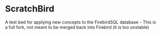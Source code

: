 # ScratchBird
A test bed for applying new concepts to the FirebirdSQL database - This is a full fork, not meant to be merged back into Firebird (it is too unstable)
